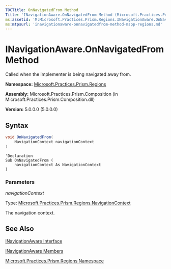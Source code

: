 ```yaml
---
TOCTitle: OnNavigatedFrom Method
Title: 'INavigationAware.OnNavigatedFrom Method (Microsoft.Practices.Prism.Regions)'
ms:assetid: 'M:Microsoft.Practices.Prism.Regions.INavigationAware.OnNavigatedFrom(Microsoft.Practices.Prism.Regions.NavigationContext)'
ms:mtpsurl: 'inavigationaware-onnavigatedfrom-method-mspp-regions.md'
---
```


# INavigationAware.OnNavigatedFrom Method

Called when the implementer is being navigated away from.

**Namespace:** [Microsoft.Practices.Prism.Regions](/patterns-practices/reference/mspp-regions-namespace)

**Assembly:** Microsoft.Practices.Prism.Composition (in Microsoft.Practices.Prism.Composition.dll)

**Version:** 5.0.0.0 (5.0.0.0)

## Syntax

```C#
void OnNavigatedFrom(
	NavigationContext navigationContext
)
```

```VB
'Declaration
Sub OnNavigatedFrom ( 
	navigationContext As NavigationContext
)
```

### Parameters

*navigationContext*  

Type: [Microsoft.Practices.Prism.Regions.NavigationContext](/patterns-practices/reference/navigationcontext-class-mspp-regions)  

The navigation context.

## See Also

[INavigationAware Interface](/patterns-practices/reference/inavigationaware-interface-mspp-regions)

[INavigationAware Members](/patterns-practices/reference/inavigationaware-members-mspp-regions)

[Microsoft.Practices.Prism.Regions Namespace](/patterns-practices/reference/mspp-regions-namespace)

